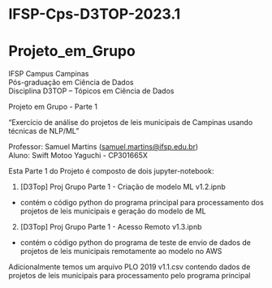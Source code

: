 # IFSP-Cps-D3TOP-2023.1
# Projeto_em_Grupo

IFSP Campus Campinas <br>
Pós-graduação em Ciência de Dados <br>
Disciplina D3TOP – Tópicos em Ciência de Dados

Projeto em Grupo - Parte 1

“Exercício de análise do projetos de leis municipais de Campinas usando técnicas de NLP/ML”

Professor: Samuel Martins (samuel.martins@ifsp.edu.br) <br>
Aluno: Swift Motoo Yaguchi - CP301665X <br>



Esta Parte 1 do Projeto é composto de dois jupyter-notebook: <br>
1) [D3Top] Proj Grupo Parte 1 - Criação de modelo ML v1.2.ipnb <br>
- contém o código python do programa principal para processamento dos projetos de leis municipais e geração do modelo de ML <br>
2) [D3Top] Proj Grupo Parte 1 - Acesso Remoto v1.3.ipnb <br>
- contém o código python do programa de teste de envio de dados de projetos de leis municipais remotamente ao modelo no AWS <br>

Adicionalmente temos um arquivo PLO 2019 v1.1.csv contendo dados de projetos de leis municipais para processamento pelo programa principal<br>




